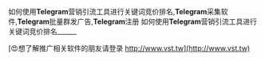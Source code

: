 如何使用**Telegram**营销引流工具进行关键词竞价排名,**Telegram**采集软件,**Telegram**批量群发广告,**Telegram**注册
如何使用**Telegram**营销引流工具进行关键词竞价排名______

[😍想了解推广相关软件的朋友请登录 http://www.vst.tw](http://www.vst.tw)



